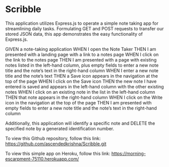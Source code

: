# Scribble


This application utilizes Express.js to operate a simple note taking app for streamlining daily tasks. Formulating GET and POST requests to transfer our stored JSON data, this app demonstrates the easy functionality of Express.js.

GIVEN a note-taking application
WHEN I open the Note Taker
THEN I am presented with a landing page with a link to a notes page
WHEN I click on the link to the notes page
THEN I am presented with a page with existing notes listed in the left-hand column, plus empty fields to enter a new note title and the note’s text in the right-hand column
WHEN I enter a new note title and the note’s text
THEN a Save icon appears in the navigation at the top of the page
WHEN I click on the Save icon
THEN the new note I have entered is saved and appears in the left-hand column with the other existing notes
WHEN I click on an existing note in the list in the left-hand column
THEN that note appears in the right-hand column
WHEN I click on the Write icon in the navigation at the top of the page
THEN I am presented with empty fields to enter a new note title and the note’s text in the right-hand column

Additionally, this application will identify a specific note and DELETE the specified note by a generated identification number.

To view this Github repository, follow this link:
https://github.com/ascendedkrishna/Scribble.git

To view this simple app on Heroku, follow this link:
https://morning-escarpment-75110.herokuapp.com/
